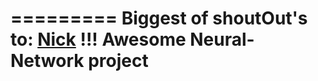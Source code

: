 
=========
Biggest of shoutOut's to: [Nick](https://github.com/nxxcxx) !!!
Awesome Neural-Network project
=========

